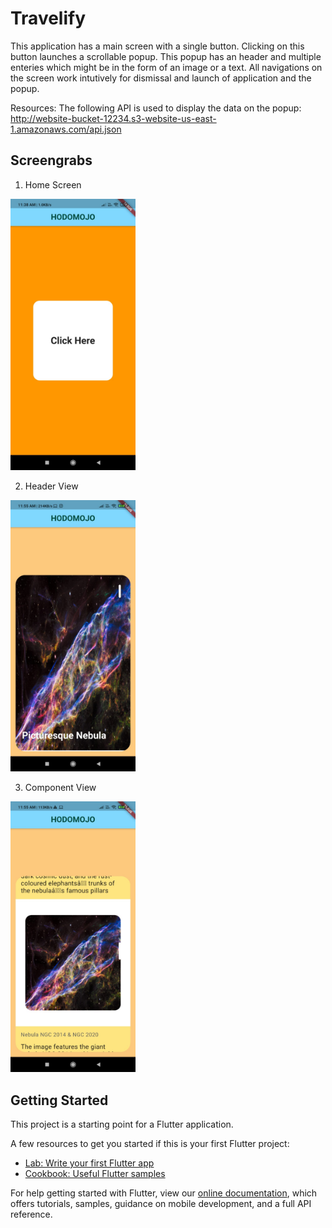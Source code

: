 # Travelify

This application has a main screen with a single button. Clicking on this button launches a scrollable popup.
This popup has an header and multiple enteries which might be in the form of an image or a text.
All navigations on the screen work intutively for dismissal and launch of application and the popup.

Resources:
The following API is used to display the data on the popup:
http://website-bucket-12234.s3-website-us-east-1.amazonaws.com/api.json

## Screengrabs
1. Home Screen

<img src='https://github.com/Arth-999/HodomojoAssignment/blob/main/Screengrabs/HomeScreen.jpeg' width="200" >

2. Header View

<img src='https://github.com/Arth-999/HodomojoAssignment/blob/main/Screengrabs/HeaderView.jpeg' width="200">

3. Component View

<img src='https://github.com/Arth-999/HodomojoAssignment/blob/main/Screengrabs/ComponentView.jpeg' width="200">

## Getting Started

This project is a starting point for a Flutter application.

A few resources to get you started if this is your first Flutter project:

- [Lab: Write your first Flutter app](https://flutter.dev/docs/get-started/codelab)
- [Cookbook: Useful Flutter samples](https://flutter.dev/docs/cookbook)

For help getting started with Flutter, view our
[online documentation](https://flutter.dev/docs), which offers tutorials,
samples, guidance on mobile development, and a full API reference.

